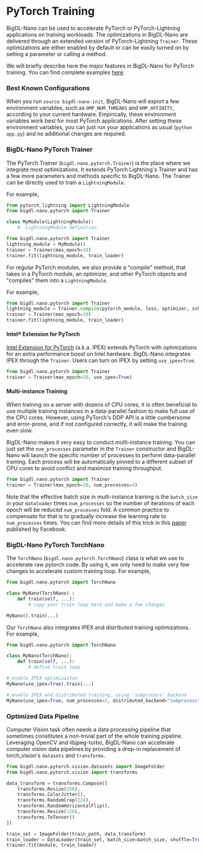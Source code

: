 # PyTorch Training

BigDL-Nano can be used to accelerate PyTorch or PyTorch-Lightning applications on training workloads. The optimizations in BigDL-Nano are delivered through an extended version of PyTorch-Lightning `Trainer`. These optimizations are either enabled by default or can be easily turned on by setting a parameter or calling a method.

We will briefly describe here the major features in BigDL-Nano for PyTorch training. You can find complete examples [here](https://github.com/intel-analytics/BigDL/tree/main/python/nano/notebooks/pytorch).

### Best Known Configurations

When you run `source bigdl-nano-init`, BigDL-Nano will export a few environment variables, such as `OMP_NUM_THREADS` and `KMP_AFFINITY`, according to your current hardware. Empirically, these environment variables work best for most PyTorch applications. After setting these environment variables, you can just run your applications as usual (`python app.py`) and no additional changes are required.

### BigDL-Nano PyTorch Trainer

The PyTorch Trainer (`bigdl.nano.pytorch.Trainer`) is the place where we integrate most optimizations. It extends PyTorch Lightning's Trainer and has a few more parameters and methods specific to BigDL-Nano. The Trainer can be directly used to train a `LightningModule`.

For example,

```python
from pytorch_lightning import LightningModule
from bigdl.nano.pytorch import Trainer

class MyModule(LightningModule):
    #  LightningModule definition

from bigdl.nano.pytorch import Trainer
lightning_module = MyModule()
trainer = Trainer(max_epoch=10)
trainer.fit(lightning_module, train_loader)
```

For regular PyTorch modules, we also provide a "compile" method, that takes in a PyTorch module, an optimizer, and other PyTorch objects and "compiles" them into a `LightningModule`.

For example,

```python
from bigdl.nano.pytorch import Trainer
lightning_module = Trainer.compile(pytorch_module, loss, optimizer, scheduler)
trainer = Trainer(max_epoch=10)
trainer.fit(lightning_module, train_loader)
```

#### Intel® Extension for PyTorch

[Intel Extension for PyTorch](https://github.com/intel/intel-extension-for-pytorch) (a.k.a. IPEX) extends PyTorch with optimizations for an extra performance boost on Intel hardware. BigDL-Nano integrates IPEX through the `Trainer`. Users can turn on IPEX by setting `use_ipex=True`.

```python
from bigdl.nano.pytorch import Trainer
trainer = Trainer(max_epoch=10, use_ipex=True)
```

#### Multi-instance Training

When training on a server with dozens of CPU cores, it is often beneficial to use multiple training instances in a data-parallel fashion to make full use of the CPU cores. However, using PyTorch's DDP API is a little cumbersome and error-prone, and if not configured correctly, it will make the training even slow.

BigDL-Nano makes it very easy to conduct multi-instance training. You can just set the `num_processes` parameter in the `Trainer` constructor and BigDL-Nano will launch the specific number of processes to perform data-parallel training. Each process will be automatically pinned to a different subset of CPU cores to avoid conflict and maximize training throughput.

```python
from bigdl.nano.pytorch import Trainer
trainer = Trainer(max_epoch=10, num_processes=4)
```

Note that the effective batch size in multi-instance training is the `batch_size` in your `dataloader` times `num_processes` so the number of iterations of each epoch will be reduced `num_processes` fold. A common practice to compensate for that is to gradually increase the learning rate to `num_processes` times. You can find more details of this trick in this [paper](https://arxiv.org/abs/1706.02677) published by Facebook.

### BigDL-Nano PyTorch TorchNano

The `TorchNano` (`bigdl.nano.pytorch.TorchNano`) class is what we use to accelerate raw pytorch code. By using it, we only need to make very few changes to accelerate custom training loop. For example,

```python
from bigdl.nano.pytorch import TorchNano

class MyNano(TorchNano) :
    def train(self, ...):
        # copy your train loop here and make a few changes

MyNano().train(...)
```

Our `TorchNano` also integrates IPEX and distributed training optimizations. For example,

```python
from bigdl.nano.pytorch import TorchNano

class MyNano(TorchNano):
    def train(self, ...):
        # define train loop

# enable IPEX optimizaiton
MyNano(use_ipex=True).train(...)

# enable IPEX and distributed training, using 'subprocess' backend
MyNano(use_ipex=True, num_processes=2, distributed_backend="subprocess").train(...)
```

### Optimized Data Pipeline

Computer Vision task often needs a data processing pipeline that sometimes constitutes a non-trivial part of the whole training pipeline. Leveraging OpenCV and libjpeg-turbo, BigDL-Nano can accelerate computer vision data pipelines by providing a drop-in replacement of torch_vision's `datasets` and `transforms`.

```python
from bigdl.nano.pytorch.vision.datasets import ImageFolder
from bigdl.nano.pytorch.vision import transforms

data_transform = transforms.Compose([
    transforms.Resize(256),
    transforms.ColorJitter(),
    transforms.RandomCrop(224),
    transforms.RandomHorizontalFlip(),
    transforms.Resize(128),
    transforms.ToTensor()
])

train_set = ImageFolder(train_path, data_transform)
train_loader = DataLoader(train_set, batch_size=batch_size, shuffle=True)
trainer.fit(module, train_loader)
```
